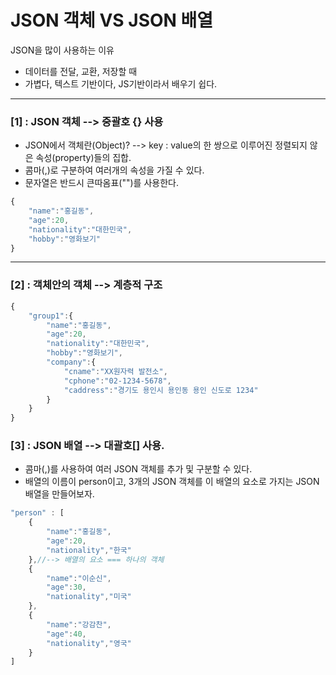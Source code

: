 # JSON 객체 VS JSON 배열
JSON을 많이 사용하는 이유 
- 데이터를 전달, 교환, 저장할 때
- 가볍다, 텍스트 기반이다, JS기반이라서 배우기 쉽다.
------------------------------------------------------------------------------------
### [1] : JSON 객체 --> 중괄호 {} 사용
* JSON에서 객체란(Object)? --> key : value의 한 쌍으로 이루어진 정렬되지 않은 속성(property)들의 집합.
* 콤마(,)로 구분하여 여러개의 속성을 가질 수 있다. 
* 문자열은 반드시 큰따옴표("")를 사용한다.
```js
{
	"name":"홍길동",
	"age":20,
	"nationality":"대한민국",
	"hobby":"영화보기"
}
```
------------------------------------------------------------------------------------
### [2] : 객체안의 객체 --> 계층적 구조
```js
{
	"group1":{
		"name":"홍길동",
		"age":20,
		"nationality":"대한민국",
		"hobby":"영화보기",
		"company":{
			"cname":"XX원자력 발전소",
			"cphone":"02-1234-5678",
			"caddress":"경기도 용인시 용인동 용인 신도로 1234"
		}
	}
}
```

### [3] : JSON 배열 --> 대괄호[] 사용.
* 콤마(,)를 사용하여 여러 JSON 객체를 추가 및 구분할 수 있다. 
* 배열의 이름이 person이고, 3개의 JSON 객체를 이 배열의 요소로 가지는 JSON 배열을 만들어보자.
```js
"person" : [
	{
		"name":"홍길동",
		"age":20,
		"nationality","한국"	
	},//--> 배열의 요소 === 하나의 객체
	{
		"name":"이순신",
		"age":30,
		"nationality","미국"
	},
	{
		"name":"강감찬",
		"age":40,
		"nationality","영국"
	}
]
```
